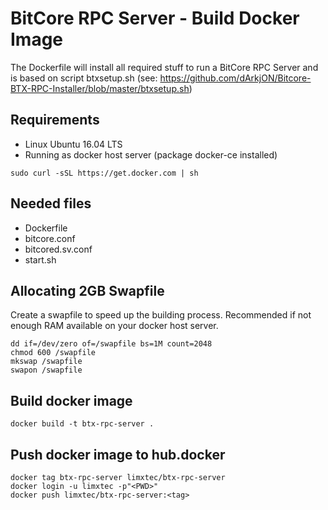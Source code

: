 # BitCore RPC Server - Build Docker Image

The Dockerfile will install all required stuff to run a BitCore RPC Server and is based on script btxsetup.sh (see: https://github.com/dArkjON/Bitcore-BTX-RPC-Installer/blob/master/btxsetup.sh)

## Requirements
- Linux Ubuntu 16.04 LTS
- Running as docker host server (package docker-ce installed)
```
sudo curl -sSL https://get.docker.com | sh
```

## Needed files
- Dockerfile
- bitcore.conf
- bitcored.sv.conf
- start.sh

## Allocating 2GB Swapfile
Create a swapfile to speed up the building process. Recommended if not enough RAM available on your docker host server.
```
dd if=/dev/zero of=/swapfile bs=1M count=2048
chmod 600 /swapfile
mkswap /swapfile
swapon /swapfile
```

## Build docker image
```
docker build -t btx-rpc-server .
```

## Push docker image to hub.docker
```
docker tag btx-rpc-server limxtec/btx-rpc-server
docker login -u limxtec -p"<PWD>"
docker push limxtec/btx-rpc-server:<tag>
```
